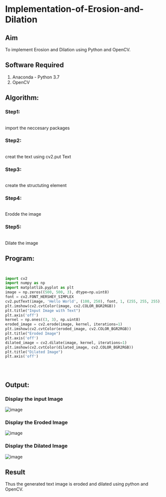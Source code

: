 # Implementation-of-Erosion-and-Dilation
## Aim
To implement Erosion and Dilation using Python and OpenCV.
## Software Required
1. Anaconda - Python 3.7
2. OpenCV
## Algorithm:

### Step1:
<br> import the neccesary packages


### Step2:
<br> creat the text using cv2.put Text

### Step3:
<br> create the structuting element

### Step4:
<br>  Erodde the image

### Step5:
<br> Dilate the image

 
## Program:

``` Python


import cv2
import numpy as np
import matplotlib.pyplot as plt
image = np.zeros((500, 500, 3), dtype=np.uint8)
font = cv2.FONT_HERSHEY_SIMPLEX
cv2.putText(image, 'Hello World', (100, 250), font, 1, (255, 255, 255), 2, cv2.LINE_AA)
plt.imshow(cv2.cvtColor(image, cv2.COLOR_BGR2RGB))  
plt.title("Input Image with Text")
plt.axis('off')
kernel = np.ones((3, 3), np.uint8)
eroded_image = cv2.erode(image, kernel, iterations=1)
plt.imshow(cv2.cvtColor(eroded_image, cv2.COLOR_BGR2RGB))  
plt.title("Eroded Image")
plt.axis('off')
dilated_image = cv2.dilate(image, kernel, iterations=1)
plt.imshow(cv2.cvtColor(dilated_image, cv2.COLOR_BGR2RGB)) 
plt.title("Dilated Image")
plt.axis('off')





```
## Output:

### Display the input Image
![image](https://github.com/user-attachments/assets/e5f9d131-5366-4df3-8858-b3cb78ba8abc)


### Display the Eroded Image
![image](https://github.com/user-attachments/assets/40d59595-3066-4b45-8284-96b71de7fd2d)


### Display the Dilated Image
![image](https://github.com/user-attachments/assets/d371553c-ebd0-4231-a14d-dee076d9eeda)

## Result
Thus the generated text image is eroded and dilated using python and OpenCV.

